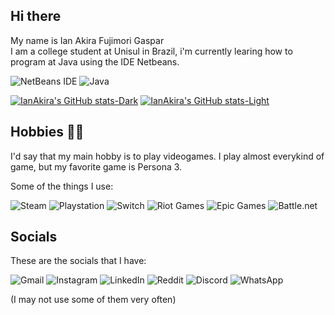 ## Hi there 

My name is Ian Akira Fujimori Gaspar  
I am a college student at Unisul in Brazil, i'm currently learing how to program at Java using the IDE Netbeans. 

![NetBeans IDE](https://img.shields.io/badge/NetBeansIDE-1B6AC6.svg?style=for-the-badge&logo=apache-netbeans-ide&logoColor=white) ![Java](https://img.shields.io/badge/java-%23ED8B00.svg?style=for-the-badge&logo=openjdk&logoColor=white)

[![IanAkira's GitHub stats-Dark](https://github-readme-stats.vercel.app/api?username=anuraghazra&show_icons=true&theme=dark#gh-dark-mode-only)](https://github.com/anuraghazra/github-readme-stats#gh-dark-mode-only)
[![IanAkira's GitHub stats-Light](https://github-readme-stats.vercel.app/api?username=anuraghazra&show_icons=true&theme=default#gh-light-mode-only)](https://github.com/anuraghazra/github-readme-stats#gh-light-mode-only)


## Hobbies 🐱‍👤

I'd say that my main hobby is to play videogames. I play almost everykind of game, but my favorite game is Persona 3.

Some of the things I use:

![Steam](https://img.shields.io/badge/steam-%23000000.svg?style=for-the-badge&logo=steam&logoColor=white)	![Playstation](https://img.shields.io/badge/Playstation-003791?style=for-the-badge&logo=playstation&logoColor=white) ![Switch](https://img.shields.io/badge/Switch-E60012?style=for-the-badge&logo=nintendo-switch&logoColor=white) ![Riot Games](https://img.shields.io/badge/riotgames-D32936.svg?style=for-the-badge&logo=riotgames&logoColor=white) ![Epic Games](https://img.shields.io/badge/epicgames-%23313131.svg?style=for-the-badge&logo=epicgames&logoColor=white) ![Battle.net](https://img.shields.io/badge/battle.net-%2300AEFF.svg?style=for-the-badge&logo=battle.net&logoColor=white)


## Socials

These are the socials that I have:

![Gmail](https://img.shields.io/badge/Gmail-D14836?style=for-the-badge&logo=gmail&logoColor=white) ![Instagram](https://img.shields.io/badge/Instagram-%23E4405F.svg?style=for-the-badge&logo=Instagram&logoColor=white) ![LinkedIn](https://img.shields.io/badge/linkedin-%230077B5.svg?style=for-the-badge&logo=linkedin&logoColor=white) ![Reddit](https://img.shields.io/badge/Reddit-FF4500?style=for-the-badge&logo=reddit&logoColor=white) ![Discord](https://img.shields.io/badge/Discord-%235865F2.svg?style=for-the-badge&logo=discord&logoColor=white) ![WhatsApp](https://img.shields.io/badge/WhatsApp-25D366?style=for-the-badge&logo=whatsapp&logoColor=white)

(I may not use some of them very often)




